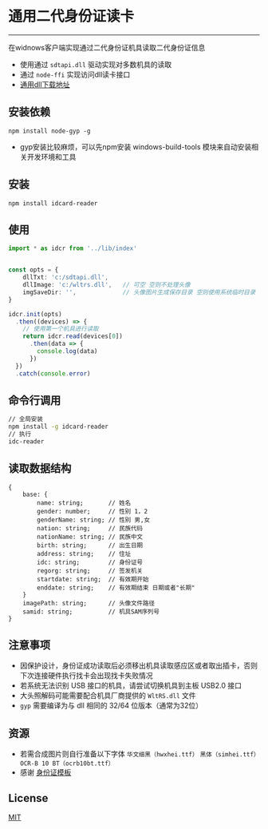 # 通用二代身份证读卡
----
在widnows客户端实现通过二代身份证机具读取二代身份证信息
- 使用通过 `sdtapi.dll` 驱动实现对多数机具的读取  
- 通过 `node-ffi` 实现访问dll读卡接口
- [通用dll下载地址](https://www.cnblogs.com/name-lh/archive/2006/01/28/324003.html)

## 安装依赖
`npm install node-gyp -g`
- gyp安装比较麻烦，可以先npm安装 windows-build-tools 模块来自动安装相关开发环境和工具

## 安装
`npm install idcard-reader`


## 使用
```ts
import * as idcr from '../lib/index'


const opts = {
    dllTxt: 'c:/sdtapi.dll',
    dllImage: 'c:/wltrs.dll',   // 可空 空则不处理头像
    imgSaveDir: '',             // 头像图片生成保存目录 空则使用系统临时目录
}

idcr.init(opts)
  .then((devices) => {
    // 使用第一个机具进行读取
    return idcr.read(devices[0])
      .then(data => {
        console.log(data)
      })
  })
  .catch(console.error)
```

## 命令行调用
```bash
// 全局安装
npm install -g idcard-reader
// 执行
idc-reader
```


## 读取数据结构
```
{
    base: {
        name: string;       // 姓名
        gender: number;     // 性别 1，2
        genderName: string; // 性别 男,女
        nation: string;     // 民族代码
        nationName: string; // 民族中文
        birth: string;      // 出生日期
        address: string;    // 住址
        idc: string;        // 身份证号
        regorg: string;     // 签发机关
        startdate: string;  // 有效期开始
        enddate: string;    // 有效期结束 日期或者"长期"
    }
    imagePath: string;      // 头像文件路径
    samid: string;          // 机具SAM序列号
}

```

## 注意事项
- 因保护设计，身份证成功读取后必须移出机具读取感应区或者取出插卡，否则下次连接硬件执行找卡会出现找卡失败情况
- 若系统无法识别 USB 接口的机具，请尝试切换机具到主板 USB2.0 接口
- 大头照解码可能需要配合机具厂商提供的 `WltRS.dll` 文件
- `gyp` 需要编译为与 dll 相同的 32/64 位版本（通常为32位）


## 资源
- 若需合成图片则自行准备以下字体 `华文细黑（hwxhei.ttf）` `黑体（simhei.ttf）` `OCR-B 10 BT（ocrb10bt.ttf）`
- 感谢 [身份证模板](https://github.com/airob0t/idcardgenerator)

## License
[MIT](LICENSE)
